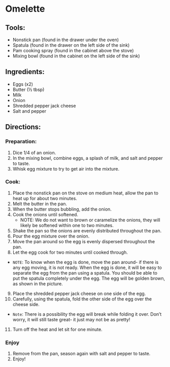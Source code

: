 # Omelette
## Tools:

- Nonstick pan (found in the drawer under the oven) 
- Spatula (found in the drawer on the left side of the sink) 
- Pam cooking spray (found in the cabinet above the stove) 
- Mixing bowl (found in the cabinet on the left side of the sink) 

## Ingredients:
- Eggs (x2)
- Butter (½ tbsp)
- Milk 
- Onion 
- Shredded pepper jack cheese  
- Salt and pepper 

## Directions:
### Preparation:
1. Dice 1/4 of an onion.
2. In the mixing bowl, combine eggs, a splash of milk, and salt and pepper to taste.
3. Whisk egg mixture to try to get air into the mixture. 

### Cook:
1. Place the nonstick pan on the stove on medium heat, allow the pan to heat up for about two minutes. 
2. Melt the butter in the pan. 
3. When the butter stops bubbling, add the onion. 
4. Cook the onions until softened. 
   - NOTE: We do not want to brown or caramelize the onions, they will likely be softened within one to two minutes.
5. Shake the pan so the onions are evenly distributed throughout the pan. 
6. Pour the egg mixture over the onion. 
7. Move the pan around so the egg is evenly dispersed throughout the pan. 
8. Let the egg cook for two minutes until cooked through. 
- `NOTE`: To know when the egg is done, move the pan around- if there is any egg moving, it is not ready. When the egg is done, it will be easy to separate the egg from the pan using a spatula. You should be able to put the spatula completely under the egg. The egg will be golden brown, as shown in the picture.  
9. Place the shredded pepper jack cheese on one side of the egg. 
10. Carefully, using the spatula, fold the other side of the egg over the cheese side. 
- `Note`: There is a possibility the egg will break while folding it over. Don’t worry, it will still taste great- it just may not be as pretty!  
11. Turn off the heat and let sit for one minute. 

### Enjoy
1. Remove from the pan, season again with salt and pepper to taste. 
2. Enjoy! 
